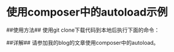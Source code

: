 使用composer中的autoload示例
=========================

##使用方法##
使用git clone下载代码到本地后执行下面的命令：



##详解##
请参加我的blog的文章使用composer中的autoload。


